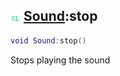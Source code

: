 ## ![client](../../.gitbook/assets/client.png) [Sound](https://iaswiki.rawr.dev/readme/sound):stop

```lua
void Sound:stop()
```

Stops playing the sound

